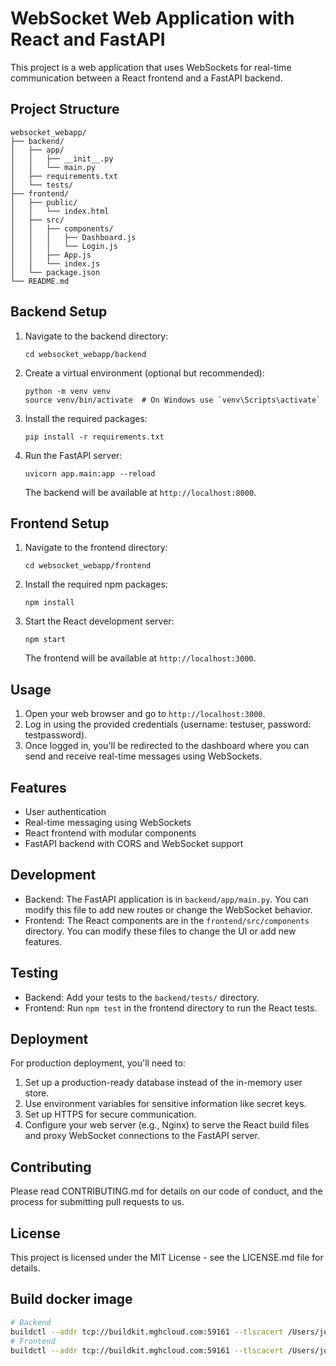 # WebSocket Web Application with React and FastAPI

This project is a web application that uses WebSockets for real-time communication between a React frontend and a FastAPI backend.

## Project Structure

```
websocket_webapp/
├── backend/
│   ├── app/
│   │   ├── __init__.py
│   │   └── main.py
│   ├── requirements.txt
│   └── tests/
├── frontend/
│   ├── public/
│   │   └── index.html
│   ├── src/
│   │   ├── components/
│   │   │   ├── Dashboard.js
│   │   │   └── Login.js
│   │   ├── App.js
│   │   └── index.js
│   └── package.json
└── README.md
```

## Backend Setup

1. Navigate to the backend directory:
   ```
   cd websocket_webapp/backend
   ```

2. Create a virtual environment (optional but recommended):
   ```
   python -m venv venv
   source venv/bin/activate  # On Windows use `venv\Scripts\activate`
   ```

3. Install the required packages:
   ```
   pip install -r requirements.txt
   ```

4. Run the FastAPI server:
   ```
   uvicorn app.main:app --reload
   ```

   The backend will be available at `http://localhost:8000`.

## Frontend Setup

1. Navigate to the frontend directory:
   ```
   cd websocket_webapp/frontend
   ```

2. Install the required npm packages:
   ```
   npm install
   ```

3. Start the React development server:
   ```
   npm start
   ```

   The frontend will be available at `http://localhost:3000`.

## Usage

1. Open your web browser and go to `http://localhost:3000`.
2. Log in using the provided credentials (username: testuser, password: testpassword).
3. Once logged in, you'll be redirected to the dashboard where you can send and receive real-time messages using WebSockets.

## Features

- User authentication
- Real-time messaging using WebSockets
- React frontend with modular components
- FastAPI backend with CORS and WebSocket support

## Development

- Backend: The FastAPI application is in `backend/app/main.py`. You can modify this file to add new routes or change the WebSocket behavior.
- Frontend: The React components are in the `frontend/src/components` directory. You can modify these files to change the UI or add new features.

## Testing

- Backend: Add your tests to the `backend/tests/` directory.
- Frontend: Run `npm test` in the frontend directory to run the React tests.

## Deployment

For production deployment, you'll need to:

1. Set up a production-ready database instead of the in-memory user store.
2. Use environment variables for sensitive information like secret keys.
3. Set up HTTPS for secure communication.
4. Configure your web server (e.g., Nginx) to serve the React build files and proxy WebSocket connections to the FastAPI server.

## Contributing

Please read CONTRIBUTING.md for details on our code of conduct, and the process for submitting pull requests to us.

## License

This project is licensed under the MIT License - see the LICENSE.md file for details.

## Build docker image
```bash
# Backend
buildctl --addr tcp://buildkit.mghcloud.com:59161 --tlscacert /Users/jozemario/Projects/gitops/tf-planner/cd/buildkit/.certs/client/ca.pem --tlscert /Users/jozemario/Projects/gitops/tf-planner/cd/buildkit/.certs/client/cert.pem --tlskey /Users/jozemario/Projects/gitops/tf-planner/cd/buildkit/.certs/client/key.pem build --frontend dockerfile.v0 --local context=. --local dockerfile=. --output type=image,name=docker.mghcloud.com/flask/k3s-websocket,push=true,registry.insecure=true --opt platform=linux/amd64
# Frontend
buildctl --addr tcp://buildkit.mghcloud.com:59161 --tlscacert /Users/jozemario/Projects/gitops/tf-planner/cd/buildkit/.certs/client/ca.pem --tlscert /Users/jozemario/Projects/gitops/tf-planner/cd/buildkit/.certs/client/cert.pem --tlskey /Users/jozemario/Projects/gitops/tf-planner/cd/buildkit/.certs/client/key.pem build --frontend dockerfile.v0 --local context=. --local dockerfile=. --output type=image,name=docker.mghcloud.com/flask/k3s-websocket-ui,push=true,registry.insecure=true --opt platform=linux/amd64

```
